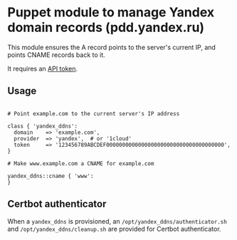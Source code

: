 # Puppet module to manage Yandex domain records (pdd.yandex.ru)

This module ensures the A record points to the server's current IP, and points
CNAME records back to it.

It requires an [API token](https://pddimp.yandex.ru/api2/admin/get_token).

## Usage

```puppet

# Point example.com to the current server's IP address

class { 'yandex_ddns':
  domain    => 'example.com',
  provider  => 'yandex',  # or '1cloud'
  token     => '123456789ABCDEF0000000000000000000000000000000000000',
}

# Make www.example.com a CNAME for example.com

yandex_ddns::cname { 'www':
}
```

## Certbot authenticator

When a `yandex_ddns` is provisioned, an `/opt/yandex_ddns/authenticator.sh` and
`/opt/yandex_ddns/cleanup.sh` are provided for Certbot authenticator.

